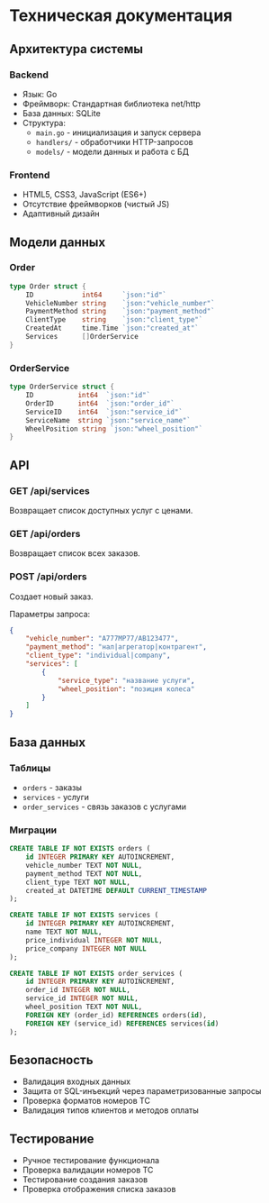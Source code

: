 # Техническая документация

## Архитектура системы

### Backend
- Язык: Go
- Фреймворк: Стандартная библиотека net/http
- База данных: SQLite
- Структура:
  - `main.go` - инициализация и запуск сервера
  - `handlers/` - обработчики HTTP-запросов
  - `models/` - модели данных и работа с БД

### Frontend
- HTML5, CSS3, JavaScript (ES6+)
- Отсутствие фреймворков (чистый JS)
- Адаптивный дизайн

## Модели данных

### Order
```go
type Order struct {
    ID            int64     `json:"id"`
    VehicleNumber string    `json:"vehicle_number"`
    PaymentMethod string    `json:"payment_method"`
    ClientType    string    `json:"client_type"`
    CreatedAt     time.Time `json:"created_at"`
    Services      []OrderService
}
```

### OrderService
```go
type OrderService struct {
    ID           int64  `json:"id"`
    OrderID      int64  `json:"order_id"`
    ServiceID    int64  `json:"service_id"`
    ServiceName  string `json:"service_name"`
    WheelPosition string `json:"wheel_position"`
}
```

## API

### GET /api/services
Возвращает список доступных услуг с ценами.

### GET /api/orders
Возвращает список всех заказов.

### POST /api/orders
Создает новый заказ.

Параметры запроса:
```json
{
    "vehicle_number": "А777МР77/АВ123477",
    "payment_method": "нал|агрегатор|контрагент",
    "client_type": "individual|company",
    "services": [
        {
            "service_type": "название услуги",
            "wheel_position": "позиция колеса"
        }
    ]
}
```

## База данных

### Таблицы
- `orders` - заказы
- `services` - услуги
- `order_services` - связь заказов с услугами

### Миграции
```sql
CREATE TABLE IF NOT EXISTS orders (
    id INTEGER PRIMARY KEY AUTOINCREMENT,
    vehicle_number TEXT NOT NULL,
    payment_method TEXT NOT NULL,
    client_type TEXT NOT NULL,
    created_at DATETIME DEFAULT CURRENT_TIMESTAMP
);

CREATE TABLE IF NOT EXISTS services (
    id INTEGER PRIMARY KEY AUTOINCREMENT,
    name TEXT NOT NULL,
    price_individual INTEGER NOT NULL,
    price_company INTEGER NOT NULL
);

CREATE TABLE IF NOT EXISTS order_services (
    id INTEGER PRIMARY KEY AUTOINCREMENT,
    order_id INTEGER NOT NULL,
    service_id INTEGER NOT NULL,
    wheel_position TEXT NOT NULL,
    FOREIGN KEY (order_id) REFERENCES orders(id),
    FOREIGN KEY (service_id) REFERENCES services(id)
);
```

## Безопасность
- Валидация входных данных
- Защита от SQL-инъекций через параметризованные запросы
- Проверка форматов номеров ТС
- Валидация типов клиентов и методов оплаты

## Тестирование
- Ручное тестирование функционала
- Проверка валидации номеров ТС
- Тестирование создания заказов
- Проверка отображения списка заказов 